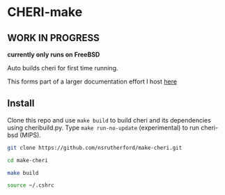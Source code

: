 # CHERI-make

## WORK IN PROGRESS
**currently only runs on FreeBSD**

Auto builds cheri for first time running.

This forms part of a larger documentation effort I host [here](https://nsrutherford.com/notes/cheri)

## Install

Clone this repo and use `make build` to build cheri and its dependencies using cheribuild.py. Type `make run-no-update` (experimental) to run cheri-bsd (MIPS).

```bash
git clone https://github.com/nsrutherford/make-cheri.git

cd make-cheri

make build

source ~/.cshrc
```
